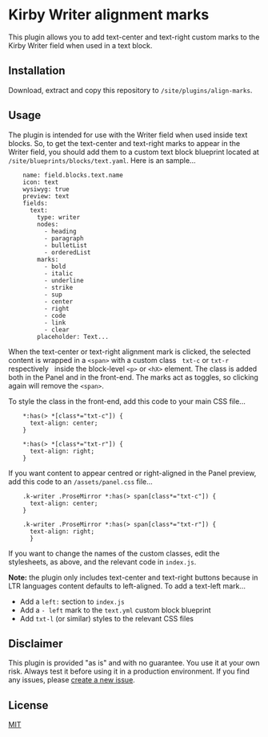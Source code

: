 # Kirby Writer alignment marks

This plugin allows you to add text-center and text-right custom marks to the Kirby Writer field when used in a text block.

## Installation

Download, extract and copy this repository to `/site/plugins/align-marks`.

## Usage

The plugin is intended for use with the Writer field when used inside text blocks. So, to get the text-center and text-right marks to appear in the Writer field, you should add them to a custom text block blueprint located at `/site/blueprints/blocks/text.yaml`. Here is an sample...

```
    name: field.blocks.text.name
    icon: text
    wysiwyg: true
    preview: text
    fields:
      text:
        type: writer
        nodes:
          - heading
          - paragraph
          - bulletList
          - orderedList
        marks:
          - bold
          - italic
          - underline
          - strike
          - sup
          - center
          - right
          - code
          - link
          - clear
        placeholder: Text...
```

When the text-center or text-right alignment mark is clicked, the selected content is wrapped in a `<span>` with a custom class &nbsp; `txt-c` or `txt-r` respectively &nbsp; inside the block-level `<p>` or `<hX>` element. The class is added both in the Panel and in the front-end. The marks act as toggles, so clicking again will remove the `<span>`.

To style the class in the front-end, add this code to your main CSS file...

```
    *:has(> *[class*="txt-c"]) {
      text-align: center;
    }

    *:has(> *[class*="txt-r"]) {
      text-align: right;
    }
```

If you want content to appear centred or right-aligned in the Panel preview, add this code to an `/assets/panel.css` file...

```
    .k-writer .ProseMirror *:has(> span[class*="txt-c"]) {
      text-align: center;
    }

    .k-writer .ProseMirror *:has(> span[class*="txt-r"]) {
      text-align: right;
      }
```

If you want to change the names of the custom classes, edit the stylesheets, as above, and the relevant code in `index.js`.

**Note:** the plugin only includes text-center and text-right buttons because in LTR languages content defaults to left-aligned. To add a text-left mark...

* Add a `left:` section to `index.js`
* Add a `- left` mark to the `text.yml` custom block blueprint
* Add `txt-l` (or similar) styles to the relevant CSS files

## Disclaimer

This plugin is provided "as is" and with no guarantee. You use it at your own risk. Always test it before using it in a production environment. If you find any issues, please [create a new issue](https://github.com/brandsis/kirby-align-marks/issues/new).

## License

[MIT](https://choosealicense.com/licenses/mit/)
